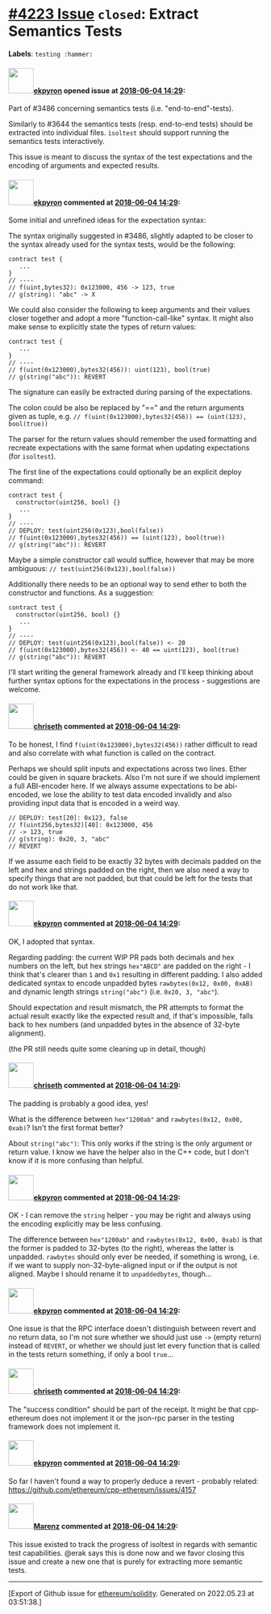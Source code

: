 # [\#4223 Issue](https://github.com/ethereum/solidity/issues/4223) `closed`: Extract Semantics Tests
**Labels**: `testing :hammer:`


#### <img src="https://avatars.githubusercontent.com/u/1347491?v=4" width="50">[ekpyron](https://github.com/ekpyron) opened issue at [2018-06-04 14:29](https://github.com/ethereum/solidity/issues/4223):

Part of #3486 concerning semantics tests (i.e. "end-to-end"-tests).

Similarly to #3644 the semantics tests (resp. end-to-end tests) should be extracted into individual files. ``ìsoltest`` should support running the semantics tests interactively.

This issue is meant to discuss the syntax of the test expectations and the encoding of arguments and expected results.


#### <img src="https://avatars.githubusercontent.com/u/1347491?v=4" width="50">[ekpyron](https://github.com/ekpyron) commented at [2018-06-04 14:29](https://github.com/ethereum/solidity/issues/4223#issuecomment-394386568):

Some initial and unrefined ideas for the expectation syntax:

The syntax originally suggested in #3486, slightly adapted to be closer to the syntax already used for the syntax tests, would be the following:
```
contract test {
   ...
}
// ----
// f(uint,bytes32): 0x123000, 456 -> 123, true
// g(string): "abc" -> X
```


We could also consider the following to keep arguments and their values closer together and adopt a more "function-call-like" syntax. It might also make sense to explicitly state the types of return values:


```
contract test {
   ...
}
// ----
// f(uint(0x123000),bytes32(456)): uint(123), bool(true)
// g(string("abc")): REVERT
```
The signature can easily be extracted during parsing of the expectations.

The colon could be also be replaced by "==" and the return arguments given as tuple, e.g.
```// f(uint(0x123000),bytes32(456)) == (uint(123), bool(true))```

The parser for the return values should remember the used formatting and recreate expectations with the same format when updating expectations (for ``isoltest``).

The first line of the expectations could optionally be an explicit deploy command:


```
contract test {
  constructor(uint256, bool) {}
   ...
}
// ----
// DEPLOY: test(uint256(0x123),bool(false))
// f(uint(0x123000),bytes32(456)) == (uint(123), bool(true))
// g(string("abc")): REVERT
```

Maybe a simple constructor call would suffice, however that may be more ambiguous:
```// test(uint256(0x123),bool(false))```

Additionally there needs to be an optional way to send ether to both the constructor and functions. As a suggestion:

```
contract test {
  constructor(uint256, bool) {}
   ...
}
// ----
// DEPLOY: test(uint256(0x123),bool(false)) <- 20
// f(uint(0x123000),bytes32(456)) <- 40 == uint(123), bool(true)
// g(string("abc")): REVERT
```

I'll start writing the general framework already and I'll keep thinking about further syntax options for the expectations in the process - suggestions are welcome.

#### <img src="https://avatars.githubusercontent.com/u/9073706?v=4" width="50">[chriseth](https://github.com/chriseth) commented at [2018-06-04 14:29](https://github.com/ethereum/solidity/issues/4223#issuecomment-394412031):

To be honest, I find `f(uint(0x123000),bytes32(456))` rather difficult to read and also correlate with what function is called on the contract.

Perhaps we should split inputs and expectations across two lines. Ether could be given in square brackets. Also I'm not sure if we should implement a full ABI-encoder here. If we always assume expectations to be abi-encoded, we lose the ability to test data encoded invalidly and also providing input data that is encoded in a weird way.

```
// DEPLOY: test[20]: 0x123, false
// f(uint256,bytes32)[40]: 0x123000, 456
// -> 123, true
// g(string): 0x20, 3, "abc"
// REVERT
```

If we assume each field to be exactly 32 bytes with decimals padded on the left and hex and strings padded on the right, then we also need a way to specify things that are not padded, but that could be left for the tests that do not work like that.

#### <img src="https://avatars.githubusercontent.com/u/1347491?v=4" width="50">[ekpyron](https://github.com/ekpyron) commented at [2018-06-04 14:29](https://github.com/ethereum/solidity/issues/4223#issuecomment-395416743):

OK, I adopted that syntax.

Regarding padding: the current WIP PR pads both decimals and hex numbers on the left, but hex strings ``hex"ABCD"`` are padded on the right - I think that's clearer than ``1`` and ``0x1`` resulting in different padding.
I also added dedicated syntax to encode unpadded bytes ``rawbytes(0x12, 0x00, 0xAB)`` and dynamic length strings ``string("abc")`` (i.e. ``0x20, 3, "abc"``).

Should expectation and result mismatch, the PR attempts to format the actual result exactly like the expected result and, if that's impossible, falls back to hex numbers (and unpadded bytes in the absence of 32-byte alignment).

(the PR still needs quite some cleaning up in detail, though)

#### <img src="https://avatars.githubusercontent.com/u/9073706?v=4" width="50">[chriseth](https://github.com/chriseth) commented at [2018-06-04 14:29](https://github.com/ethereum/solidity/issues/4223#issuecomment-395423477):

The padding is probably a good idea, yes!

What is the difference between `hex"1200ab"` and `rawbytes(0x12, 0x00, 0xab)`? Isn't the first format better?

About `string("abc")`: This only works if the string is the only argument or return value. I know we have the helper also in the C++ code, but I don't know if it is more confusing than helpful.

#### <img src="https://avatars.githubusercontent.com/u/1347491?v=4" width="50">[ekpyron](https://github.com/ekpyron) commented at [2018-06-04 14:29](https://github.com/ethereum/solidity/issues/4223#issuecomment-395429420):

OK - I can remove the ``string`` helper - you may be right and always using the encoding explicitly may be less confusing.

The difference between ``hex"1200ab"`` and ``rawbytes(0x12, 0x00, 0xab)`` is that the former is padded to 32-bytes (to the right), whereas the latter is unpadded. ``rawbytes`` should only ever be needed, if something is wrong, i.e. if we want to supply non-32-byte-aligned input or if the output is not aligned. Maybe I should rename it to ``unpaddedbytes``, though...

#### <img src="https://avatars.githubusercontent.com/u/1347491?v=4" width="50">[ekpyron](https://github.com/ekpyron) commented at [2018-06-04 14:29](https://github.com/ethereum/solidity/issues/4223#issuecomment-395468369):

One issue is that the RPC interface doesn't distinguish between revert and no return data, so I'm not sure whether we should just use ``->`` (empty return) instead of ``REVERT``, or whether we should just let every function that is called in the tests return something, if only a bool ``true``...

#### <img src="https://avatars.githubusercontent.com/u/9073706?v=4" width="50">[chriseth](https://github.com/chriseth) commented at [2018-06-04 14:29](https://github.com/ethereum/solidity/issues/4223#issuecomment-395671407):

The "success condition" should be part of the receipt. It might be that cpp-ethereum does not implement it or the json-rpc parser in the testing framework does not implement it.

#### <img src="https://avatars.githubusercontent.com/u/1347491?v=4" width="50">[ekpyron](https://github.com/ekpyron) commented at [2018-06-04 14:29](https://github.com/ethereum/solidity/issues/4223#issuecomment-395702838):

So far I haven't found a way to properly deduce a revert - probably related: https://github.com/ethereum/cpp-ethereum/issues/4157

#### <img src="https://avatars.githubusercontent.com/u/424752?u=038e104b849efd16f076b671ef6c46af7073bfa7&v=4" width="50">[Marenz](https://github.com/Marenz) commented at [2018-06-04 14:29](https://github.com/ethereum/solidity/issues/4223#issuecomment-578844026):

This issue existed to track the progress of isoltest in regards with semantic test capabilities. @erak says this is done now and we favor closing this issue and create a new one that is purely for extracting more semantic tests.


-------------------------------------------------------------------------------



[Export of Github issue for [ethereum/solidity](https://github.com/ethereum/solidity). Generated on 2022.05.23 at 03:51:38.]
